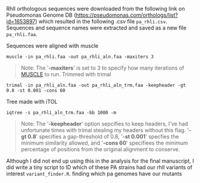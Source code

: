 RhlI orthologous sequences were downloaded from the following link on Pseudomonas Genome DB (https://pseudomonas.com/orthologs/list?id=1653897) which resulted in the following .csv file `pa_rhli.csv`. Sequences and sequence names were extracted and saved as a new file `pa_rhli.faa`.

Sequences were aligned with muscle

    muscle -in pa_rhli.faa -out pa_rhli_aln.faa -maxiters 3
> Note: The '**-maxiters**' is set to 3 to specify how many iterations of [MUSCLE](https://www.drive5.com/muscle/) to run.
Trimmed with trimal
    
    trimal -in pa_rhli_aln.faa -out pa_rhli_aln_trm.faa -keepheader -gt 0.8 -st 0.001 -cons 60

Tree made with iTOL

    iqtree -s pa_rhli_aln_trm.faa -bb 1000 -m
> Note: The '**-keepheader**' option sepcifies to keep headers, I've had unfortunate times with trimal stealing my headers without
> this flag. '**-gt 0.8**' specifies a gap-threshold of 0.8, '**-st 0.001**' specfies the minimum similarity allowed, and '**-cons 60**' specifiees the minimum percentage of positions from the original alignment to conserve.

Although I did not end up using this in the analysis for the final manuscript, I did write a tiny script to ID which of these PA strains had our rhlI variants of interest `variant_finder.R`.
finding which pa genomes have our mutants


